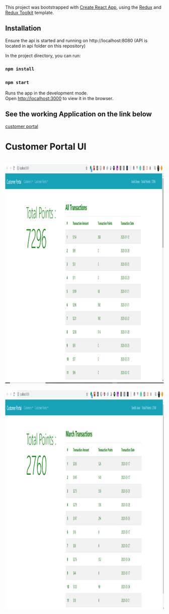 This project was bootstrapped with [Create React App](https://github.com/facebook/create-react-app), using the [Redux](https://redux.js.org/) and [Redux Toolkit](https://redux-toolkit.js.org/) template.

## Installation
Ensure the api is started and running on http://localhost:8080 (API is located in api folder on this repository)

In the project directory, you can run:

### `npm install`
### `npm start`

Runs the app in the development mode.<br />
Open [http://localhost:3000](http://localhost:3000) to view it in the browser.

## See the working Application on the link below
 [customer portal](http://kacytunde.com/)

# Customer Portal UI

<br>
<img height="700" src="https://github.com/babatundealaraje/customerportal/blob/master/ui/customerPortal.png">
</br>

<br>
<img height="700" src="https://github.com/babatundealaraje/customerportal/blob/master/ui/monthlyView.png">
</br>
